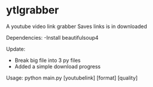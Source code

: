 ytlgrabber
==========

A youtube video link grabber
Saves links is in downloaded

Dependencies:
-Install beautifulsoup4

Update:
- Break big file into 3 py files
- Added a simple download progress

Usage:
python main.py [youtubelink] [format] [quality]



